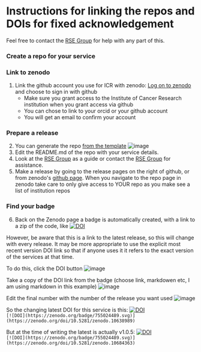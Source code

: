 # Instructions for linking the repos and DOIs for fixed acknowledgement

Feel free to contact the [RSE Group](mailto:schelpdesk@icr.ac.uk) for help with any part of this.
### Create a repo for your service
   
### Link to zenodo
1. Link the github account you use for ICR with zenodo: [Log on to zenodo](https://zenodo.org/login/?next=%2F) and choose to sign in with github
   - Make sure you grant access to the Institute of Cancer Research institution when you grant access via github
   - You can chose to link to your orcid or your github account
   - You will get an email to confirm your account

### Prepare a release
2. You can generate the repo [from the template](https://github.com/ICR-Services/Service-Template)
   ![image](https://github.com/ICR-Services/Instructions/assets/132372271/752a4a81-568d-45a2-8486-2efb3b9e745a)
3. Edit the README.md of the repo with your service details.
4. Look at the [RSE Group](https://github.com/ICR-Services/RSE-Group) as a guide or contact the [RSE Group](mailto:schelpdesk@icr.ac.uk) for assistance.
5. Make a release by going to the release pages on the right of github, or from zenodo's [github page](https://zenodo.org/account/settings/github/). When you navigate to the repo page in zenodo take care to only give access to YOUR repo as you make see a list of institution repos

### Find your badge
6. Back on the Zenodo page a badge is automatically created, with a link to a zip of the code, like [![DOI](https://zenodo.org/badge/755024489.svg)](https://zenodo.org/doi/10.5281/zenodo.10638989)

However, be aware that this is a link to the latest release, so this will change with every release. It may be more appropriate to use the explicit most recent version DOI link so that if anyone uses it it refers to the exact version of the services at that time.

To do this, click the DOI button
![image](https://github.com/ICR-Services/Instructions/assets/132372271/c1ce5507-3036-4d86-8adc-3f582d3cc2af)

Take a copy of the DOI link from the badge (choose link, markdowen etc, I am using markdown in this example)
![image](https://github.com/ICR-Services/Instructions/assets/132372271/743d1e8a-35ca-4f08-83f1-dcef07a2db52)

Edit the final number with the number of the release you want used
![image](https://github.com/ICR-Services/Instructions/assets/132372271/8d031b2e-1394-49d2-95db-87d176131b87)

So the changing latest DOI for this service is this:
[![DOI](https://zenodo.org/badge/755024489.svg)](https://zenodo.org/doi/10.5281/zenodo.10638989)  
```[![DOI](https://zenodo.org/badge/755024489.svg)](https://zenodo.org/doi/10.5281/zenodo.10638989)```

But at the time of writing the latest is actually v1.0.5: 
[![DOI](https://zenodo.org/badge/755024489.svg)](https://zenodo.org/doi/10.5281/zenodo.10684363)  
```[![DOI](https://zenodo.org/badge/755024489.svg)](https://zenodo.org/doi/10.5281/zenodo.10684363)```





